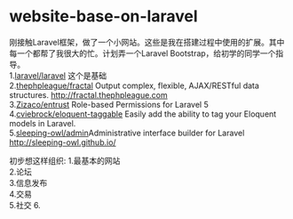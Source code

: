 # website-base-on-laravel
刚接触Laravel框架，做了一个小网站。这些是我在搭建过程中使用的扩展。其中每一个都帮了我很大的忙。计划弄一个Laravel Bootstrap，给初学的同学一个指导。  
1.[laravel/laravel](https://github.com/laravel/laravel) 这个是基础  
2.[thephpleague/fractal](https://github.com/thephpleague/fractal) Output complex, flexible, AJAX/RESTful data structures. http://fractal.thephpleague.com  
3.[Zizaco/entrust](https://github.com/Zizaco/entrust) Role-based Permissions for Laravel 5  
4.[cviebrock/eloquent-taggable](https://github.com/cviebrock/eloquent-taggable)  Easily add the ability to tag your Eloquent models in Laravel.  
5.[sleeping-owl/admin](https://github.com/sleeping-owl/admin)Administrative interface builder for Laravel http://sleeping-owl.github.io/

初步想这样组织: 
1.最基本的网站  
2.论坛  
3.信息发布  
4.交易  
5.社交
6.
